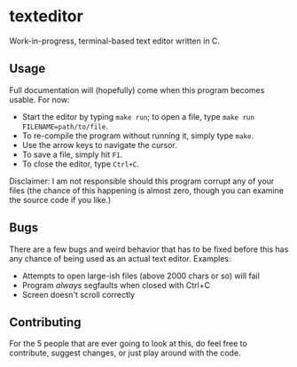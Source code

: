 # texteditor
 Work-in-progress, terminal-based text editor written in C. 

## Usage

Full documentation will (hopefully) come when this program becomes usable. For now:
- Start the editor by typing `make run`; to open a file, type `make run FILENAME=path/to/file`.
- To re-compile the program without running it, simply type `make`.
- Use the arrow keys to navigate the cursor.
- To save a file, simply hit `F1`.
- To close the editor, type `Ctrl+C`.

Disclaimer: I am not responsible should this program corrupt any of your files (the chance of this happening is almost zero, though you can examine the source code if you like.)

## Bugs

There are a few bugs and weird behavior that has to be fixed before this has any chance of being used as an actual text editor. Examples:
- Attempts to open large-ish files (above 2000 chars or so) will fail
- Program *always* segfaults when closed with Ctrl+C
- Screen doesn't scroll correctly

## Contributing

For the 5 people that are ever going to look at this, do feel free to contribute, suggest changes, or just play around with the code.